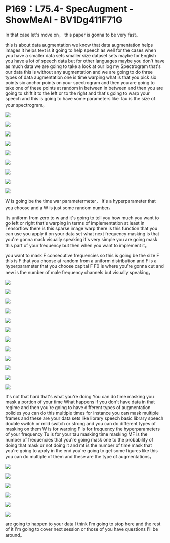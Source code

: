 # P169：L75.4- SpecAugment - ShowMeAI - BV1Dg411F71G

In that case let's move on， this paper is gonna to be very fast。

 this is about data augmentation we know that data augmentation helps images it helps text is it going to help speech as well for the cases when you have a smaller data sets smaller size dataset sets maybe for English you have a lot of speech data but for other languages maybe you don't have as much data we are going to take a look at our log my Spectrogram that's our data this is without any augmentation and we are going to do three types of data augmentation one is time warping what is that you pick six points six anchor points on your spectrogram and then you are going to take one of these points at random in between in between and then you are going to shift it to the left or to the right and that's going to warp your speech and this is going to have some parameters like Tau is the size of your spectrogram。



![](img/6eaeb94bacae4f8d3d1b3b1bb6170842_1.png)

![](img/6eaeb94bacae4f8d3d1b3b1bb6170842_2.png)

![](img/6eaeb94bacae4f8d3d1b3b1bb6170842_3.png)

![](img/6eaeb94bacae4f8d3d1b3b1bb6170842_4.png)

![](img/6eaeb94bacae4f8d3d1b3b1bb6170842_5.png)

![](img/6eaeb94bacae4f8d3d1b3b1bb6170842_6.png)

![](img/6eaeb94bacae4f8d3d1b3b1bb6170842_7.png)

![](img/6eaeb94bacae4f8d3d1b3b1bb6170842_8.png)

![](img/6eaeb94bacae4f8d3d1b3b1bb6170842_9.png)

W is going be the time war parametermeter， It's a hyperparameter that you choose and a W is just some random number。

 Its uniform from zero to w and it's going to tell you how much you want to go left or right that's warping in terms of implementation at least in Tensorflow there is this sparse image warp there is this function that you can use you apply it on your data set what next frequency masking is that you're gonna mask visually speaking it's very simple you are going mask this part of your frequency but then when you want to implement it。

 you want to mask F consecutive frequencies so this is going be the size F this is F that you choose at random from a uniform distribution and F is a hyperparameter that you choose capital F F0 is where you're gonna cut and new is the number of male frequency channels but visually speaking。



![](img/6eaeb94bacae4f8d3d1b3b1bb6170842_11.png)

![](img/6eaeb94bacae4f8d3d1b3b1bb6170842_12.png)

![](img/6eaeb94bacae4f8d3d1b3b1bb6170842_13.png)

![](img/6eaeb94bacae4f8d3d1b3b1bb6170842_14.png)

![](img/6eaeb94bacae4f8d3d1b3b1bb6170842_15.png)

![](img/6eaeb94bacae4f8d3d1b3b1bb6170842_16.png)

![](img/6eaeb94bacae4f8d3d1b3b1bb6170842_17.png)

![](img/6eaeb94bacae4f8d3d1b3b1bb6170842_18.png)

![](img/6eaeb94bacae4f8d3d1b3b1bb6170842_19.png)

![](img/6eaeb94bacae4f8d3d1b3b1bb6170842_20.png)

![](img/6eaeb94bacae4f8d3d1b3b1bb6170842_21.png)

![](img/6eaeb94bacae4f8d3d1b3b1bb6170842_22.png)

It's not that hard that's what you're doing You can do time masking you mask a portion of your time What happens if you don't have data in that regime and then you're going to have different types of augmentation policies you can do this multiple times for instance you can mask multiple frames and these are your data sets like library speech basic library speech double switch or mild switch or strong and you can do different types of masking on them W is for warping F is for frequency the hyperparameters of your frequency Tu is for your tau masking time masking MF is the number of frequencies that you're going mask one to the probability of doing that mask or not doing it and mt is the number of time mask that you're going to apply in the end you're going to get some figures like this you can do multiple of them and these are the type of augmentations。



![](img/6eaeb94bacae4f8d3d1b3b1bb6170842_24.png)

![](img/6eaeb94bacae4f8d3d1b3b1bb6170842_25.png)

![](img/6eaeb94bacae4f8d3d1b3b1bb6170842_26.png)

![](img/6eaeb94bacae4f8d3d1b3b1bb6170842_27.png)

![](img/6eaeb94bacae4f8d3d1b3b1bb6170842_28.png)

![](img/6eaeb94bacae4f8d3d1b3b1bb6170842_29.png)

are going to happen to your data I think I'm going to stop here and the rest of it I'm going to cover next session or those of you have questions I'll be around。

